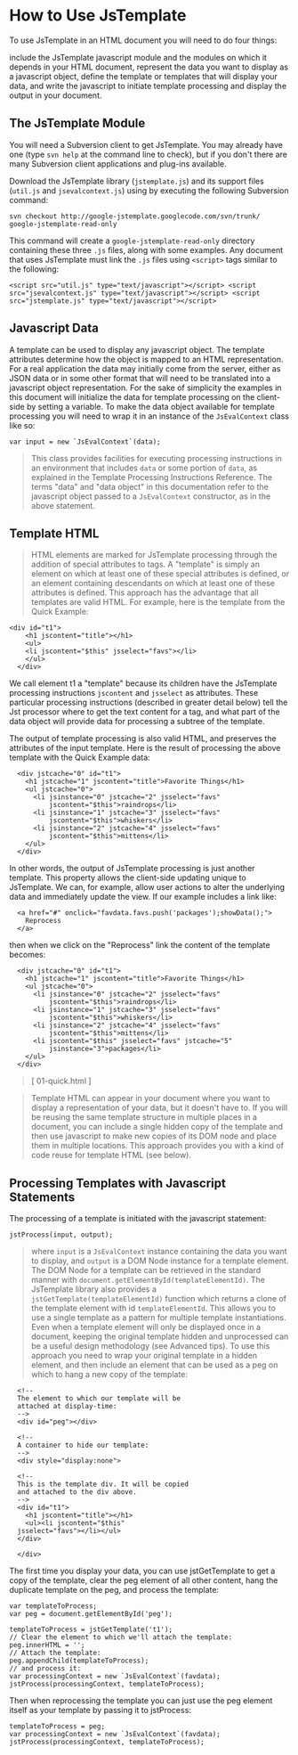 # How to Use JsTemplate #

To use JsTemplate in an HTML document you will need to do four things:

include the JsTemplate javascript module and the modules on which it depends in your HTML document,
represent the data you want to display as a javascript object,
define the template or templates that will display your data, and
write the javascript to initiate template processing and display the output in your document.
## The JsTemplate Module ##

You will need a Subversion client to get JsTemplate. You may already have one (type `svn help` at the command line to check), but if you don't there are many Subversion client applications and plug-ins available.

Download the JsTemplate library (`jstemplate.js`) and its support files (`util.js` and `jsevalcontext.js`) using by executing the following Subversion command:

```
svn checkout http://google-jstemplate.googlecode.com/svn/trunk/ google-jstemplate-read-only
```
This command will create a `google-jstemplate-read-only` directory containing these three `.js` files, along with some examples. Any document that uses JsTemplate must link the `.js` files using `<script>` tags similar to the following:

```
<script src="util.js" type="text/javascript"></script> <script src="jsevalcontext.js" type="text/javascript"></script> <script src="jstemplate.js" type="text/javascript"></script>
```
## Javascript Data ##

A template can be used to display any javascript object. The template attributes determine how the object is mapped to an HTML representation. For a real application the data may initially come from the server, either as JSON data or in some other format that will need to be translated into a javascript object representation. For the sake of simplicity the examples in this document will initialize the data for template processing on the client-side by setting a variable. To make the data object available for template processing you will need to wrap it in an instance of the `JsEvalContext` class like so:
```
var input = new `JsEvalContext`(data);
```

> This class provides facilities for executing processing
instructions in an environment that includes `data` or some
portion of `data`, as explained in the Template Processing Instructions
Reference. The terms "data" and "data object" in this
documentation refer to the javascript object passed to a
`JsEvalContext` constructor, as in the above
statement.



## Template HTML ##

> HTML elements are marked for JsTemplate processing through
the addition of special attributes to tags. A "template" is simply an
element on which at least one of these special attributes is defined,
or an element containing descendants on which at least one of these
attributes is defined. This approach has the advantage that all
templates are valid HTML. For example, here is the template from the
Quick Example:



```
<div id="t1">
    <h1 jscontent="title"></h1>
    <ul>
    <li jscontent="$this" jsselect="favs"></li>
    </ul>
  </div>
```


We call element t1 a "template" because its children have the
JsTemplate processing instructions `jscontent` and
`jsselect` as attributes. These particular processing
instructions (described in greater detail below) tell
the Jst processor where to get the text content for a tag, and what
part of the data object will provide data for processing a subtree of
the template.




The output of template processing is also valid HTML, and preserves
the attributes of the input template. Here is the result of processing
the above template with the Quick Example data:



```
  <div jstcache="0" id="t1">
    <h1 jstcache="1" jscontent="title">Favorite Things</h1>
    <ul jstcache="0">
      <li jsinstance="0" jstcache="2" jsselect="favs" 
          jscontent="$this">raindrops</li>
      <li jsinstance="1" jstcache="3" jsselect="favs" 
          jscontent="$this">whiskers</li>
      <li jsinstance="2" jstcache="4" jsselect="favs" 
          jscontent="$this">mittens</li>
    </ul>
  </div>
```


In other words, the output of JsTemplate processing is just another
template. This property allows the client-side updating unique to
JsTemplate. We can, for example, allow user actions to alter the
underlying data and immediately update the view. If our example
includes a link like:



```
  <a href="#" onclick="favdata.favs.push('packages');showData();">
    Reprocess
  </a>
```


then when we click on the "Reprocess" link the content of the template
becomes:


```
  <div jstcache="0" id="t1">
    <h1 jstcache="1" jscontent="title">Favorite Things</h1>
    <ul jstcache="0">
      <li jsinstance="0" jstcache="2" jsselect="favs" 
          jscontent="$this">raindrops</li>
      <li jsinstance="1" jstcache="3" jsselect="favs" 
          jscontent="$this">whiskers</li>
      <li jsinstance="2" jstcache="4" jsselect="favs" 
          jscontent="$this">mittens</li>
      <li jscontent="$this" jsselect="favs" jstcache="5" 
          jsinstance="3">packages</li>
    </ul>
  </div>
```

> [
> 01-quick.html
> ]


> Template HTML can appear in your document where you want to display
a representation of your data, but it doesn't have to. If you will be
reusing the same template structure in multiple places in a document,
you can include a single hidden copy of the template and then use
javascript to make new copies of its DOM node and place them in
multiple locations. This approach provides you with a kind of code
reuse for template HTML (see below).



## Processing Templates with Javascript Statements ##




The processing of a template is initiated with the javascript statement:



```
jstProcess(input, output);
```

> where `input` is a `JsEvalContext`
instance containing the data you want to display, and
`output` is a DOM Node instance for a template element. The
DOM Node for a template can be retrieved in the standard manner with
`document.getElementById(templateElementId)`.  The
JsTemplate library also provides a
`jstGetTemplate(templateElementId)` function which returns
a clone of the template element with id
`templateElementId`. This allows you to use a single
template as a pattern for multiple template instantiations. Even when
a template element will only be displayed once in a document, keeping
the original template hidden and unprocessed can be a useful design
methodology (see Advanced tips). To use
this approach you need to wrap your original template in a hidden
element, and then include an element that can be used as a peg on
which to hang a new copy of the template:



```
  <!--
  The element to which our template will be 
  attached at display-time:
  -->
  <div id="peg"></div>
  
  <!--
  A container to hide our template:
  -->
  <div style="display:none">
  
  <!--
  This is the template div. It will be copied 
  and attached to the div above.
  -->
  <div id="t1">
    <h1 jscontent="title"></h1>
    <ul><li jscontent="$this"
  jsselect="favs"></li></ul>
  </div>
  
  </div>
```


The first time you display your data, you can
use jstGetTemplate to get a copy of the template, clear the peg
element of all other content, hang the duplicate template on the peg,
and process the template:


```
var templateToProcess;
var peg = document.getElementById('peg');
       
templateToProcess = jstGetTemplate('t1');
// Clear the element to which we'll attach the template:
peg.innerHTML = '';
// Attach the template:
peg.appendChild(templateToProcess);
// and process it:
var processingContext = new `JsEvalContext`(favdata);
jstProcess(processingContext, templateToProcess);
```


Then when reprocessing the template you can just
use the peg element itself as your template by passing it to
jstProcess:


```
templateToProcess = peg;
var processingContext = new `JsEvalContext`(favdata);
jstProcess(processingContext, templateToProcess);
```